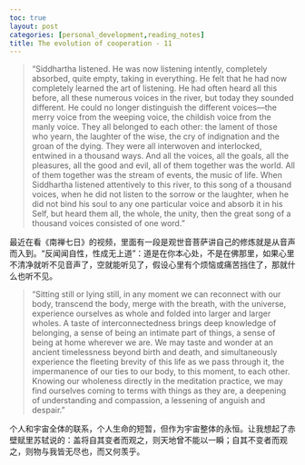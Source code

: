 ```yaml
---
toc: true
layout: post
categories: [personal_development,reading_notes]
title: The evolution of cooperation - 11
---
```

> “Siddhartha listened. He was now listening intently, completely absorbed, quite empty, taking in everything. He felt that he had now completely learned the art of listening. He had often heard all this before, all these numerous voices in the river, but today they sounded different. He could no longer distinguish the different voices—the merry voice from the weeping voice, the childish voice from the manly voice. They all belonged to each other: the lament of those who yearn, the laughter of the wise, the cry of indignation and the groan of the dying. They were all interwoven and interlocked, entwined in a thousand ways. And all the voices, all the goals, all the pleasures, all the good and evil, all of them together was the world. All of them together was the stream of events, the music of life. When Siddhartha listened attentively to this river, to this song of a thousand voices, when he did not listen to the sorrow or the laughter, when he did not bind his soul to any one particular voice and absorb it in his Self, but heard them all, the whole, the unity, then the great song of a thousand voices consisted of one word.”

最近在看《南禅七日》的视频，里面有一段是观世音菩萨讲自己的修炼就是从音声而入到。“反闻闻自性，性成无上道”：道是在你本心处，不是在佛那里，如果心里不清净就听不见音声了，空就能听见了，假设心里有个烦恼或痛苦挡住了，那就什么也听不见。

> “Sitting still or lying still, in any moment we can reconnect with our body, transcend the body, merge with the breath, with the universe, experience ourselves as whole and folded into larger and larger wholes. A taste of interconnectedness brings deep knowledge of belonging, a sense of being an intimate part of things, a sense of being at home wherever we are. We may taste and wonder at an ancient timelessness beyond birth and death, and simultaneously experience the fleeting brevity of this life as we pass through it, the impermanence of our ties to our body, to this moment, to each other. Knowing our wholeness directly in the meditation practice, we may find ourselves coming to terms with things as they are, a deepening of understanding and compassion, a lessening of anguish and despair.”

个人和宇宙全体的联系，个人生命的短暂，但作为宇宙整体的永恒。让我想起了赤壁赋里苏轼说的：盖将自其变者而观之，则天地曾不能以一瞬；自其不变者而观之，则物与我皆无尽也，而又何羡乎。
